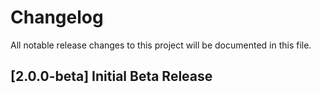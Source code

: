 # Changelog

All notable release changes to this project will be documented in this file.

## [2.0.0-beta] Initial Beta Release